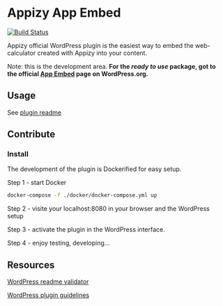 # Appizy App Embed

[![Build Status](https://travis-ci.org/Appizy/appizy-app-embed.svg?branch=master)](https://travis-ci.org/Appizy/appizy-app-embed)

Appizy official WordPress plugin is the easiest way to embed the web-calculator created with Appizy into your content.

Note: this is the development area. **For the _ready to use_ package, got to the official [App Embed](https://wordpress.org/plugins/appizy-app-embed/#description) page on WordPress.org.**

## Usage

See [plugin readme](src)

## Contribute

### Install

The development of the plugin is Dockerified for easy setup.

Step 1 - start Docker

```bash
docker-compose -f ./docker/docker-compose.yml up
```

Step 2 - visite your localhost:8080 in your browser and the WordPress setup

Step 3 - activate the plugin in the WordPress interface.

Step 4 - enjoy testing, developing...

## Resources

[WordPress readme validator](https://wordpress.org/plugins/developers/readme-validator/)

[WordPress plugin guidelines](https://developer.wordpress.org/plugins/wordpress-org/detailed-plugin-guidelines/)
